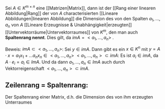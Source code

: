 Sei $A \in K^{m \times n}$ eine [[Matrizen|Matrix]], dann ist der [[Rang einer linearen Abbildung|Rang]] der von $A$ characterisierten [[Lineare Abbildungen|linearen Abbildung]] die Dimension des von den Spalten $a_1, ..., a_n$ von $A$ [[Lineare Erzeugnisse & Unabhängigkeit|erzeugten]] [[Untervektorräume|Untervektorraumes]] von $K^m$, den man auch **Spaltenrang nennt**.
Dies gilt, da $im A = <a_1, ..., a_n>$ .

Beweis:
	$im A \subset <a_1, ..., a_n>$:
	Sei $y \in im A$. Dann gibt es ein $x \in K^n$ mit $y = A \cdot x = a_1 x_1 + ... a_n x_n \in <a_1, ..., a_n>$ 
	$<a_1, ..., a_n> \subset im A$:
	Es ist $a_i \in im A$, da $A \cdot e_i = a_i \in Im A$. Und da dann $a_1, ..., a_n \in Im A$ auch durch Vektorreigenschaft  $<a_1, ..., a_n> \subset im A$.

## Zeilenrang = Spaltenrang:
Der Spaltenrang einer Matrix, d.h. die Dimension des von ihm erzeugten Unterraumes 